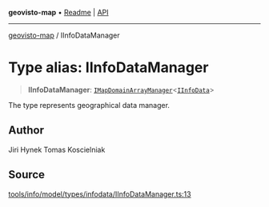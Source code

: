 **geovisto-map** • [Readme](../README.md) \| [API](../globals.md)

***

[geovisto-map](../README.md) / IInfoDataManager

# Type alias: IInfoDataManager

> **IInfoDataManager**: [`IMapDomainArrayManager`](../interfaces/IMapDomainArrayManager.md)\<[`IInfoData`](../interfaces/IInfoData.md)\>

The type represents geographical data manager.

## Author

Jiri Hynek
Tomas Koscielniak

## Source

[tools/info/model/types/infodata/IInfoDataManager.ts:13](https://github.com/geovisto/geovisto-map/blob/5ee2cb5d45c19062fc8fc6beefa2848c076518b6/src/tools/info/model/types/infodata/IInfoDataManager.ts#L13)
